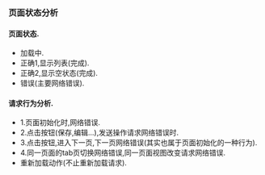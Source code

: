 ### 页面状态分析

#### 页面状态.

- 加载中.
- 正确1,显示列表(完成).
- 正确2,显示空状态(完成).
- 错误(主要网络错误).

#### 请求行为分析.

- 1.页面初始化时,网络错误.
- 2.点击按钮(保存,编辑...),发送操作请求网络错误时.
- 3.点击按钮,进入下一页,下一页网络错误(其实也属于页面初始化的一种行为).
- 4.同一页面的tab页切换网络错误,同一页面视图改变请求网络错误.
- 重新加载动作(不止重新加载请求).